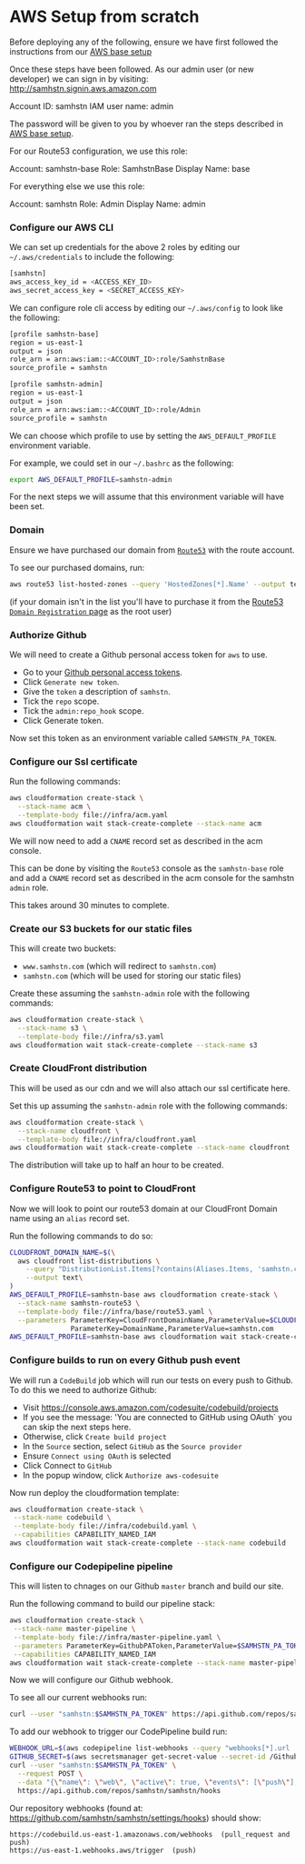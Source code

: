 # AWS Setup from scratch

Before deploying any of the following, ensure we have first followed the instructions from our [AWS base setup](./base/README.md)

Once these steps have been followed. As our admin user (or new developer) we can sign in by visiting: http://samhstn.signin.aws.amazon.com

Account ID: samhstn
IAM user name: admin

The password will be given to you by whoever ran the steps described in [AWS base setup](./base/README.md).

For our Route53 configuration, we use this role:

Account: samhstn-base
Role: SamhstnBase
Display Name: base

For everything else we use this role:

Account: samhstn
Role: Admin
Display Name: admin

### Configure our AWS CLI

We can set up credentials for the above 2 roles by editing our `~/.aws/credentials` to include the following:

```bash
[samhstn]
aws_access_key_id = <ACCESS_KEY_ID>
aws_secret_access_key = <SECRET_ACCESS_KEY>
```

We can configure role cli access by editing our `~/.aws/config` to look like the following:

```bash
[profile samhstn-base]
region = us-east-1
output = json
role_arn = arn:aws:iam::<ACCOUNT_ID>:role/SamhstnBase
source_profile = samhstn

[profile samhstn-admin]
region = us-east-1
output = json
role_arn = arn:aws:iam::<ACCOUNT_ID>:role/Admin
source_profile = samhstn
```

We can choose which profile to use by setting the `AWS_DEFAULT_PROFILE` environment variable.

For example, we could set in our `~/.bashrc` as the following:

```bash
export AWS_DEFAULT_PROFILE=samhstn-admin
```

For the next steps we will assume that this environment variable will have been set.

### Domain

Ensure we have purchased our domain from [`Route53`](https://console.aws.amazon.com/route53) with the route account.

To see our purchased domains, run:

```bash
aws route53 list-hosted-zones --query 'HostedZones[*].Name' --output text
```

(if your domain isn't in the list you'll have to purchase it from the [Route53 `Domain Registration` page](https://console.aws.amazon.com/route53/home#DomainRegistration:) as the root user)

### Authorize Github

We will need to create a Github personal access token for `aws` to use.

+ Go to your [Github personal access tokens](https://github.com/settings/tokens).
+ Click `Generate new token`.
+ Give the `token` a description of `samhstn`.
+ Tick the `repo` scope.
+ Tick the `admin:repo_hook` scope.
+ Click Generate token.

Now set this token as an environment variable called `SAMHSTN_PA_TOKEN`.

### Configure our Ssl certificate

Run the following commands:

```bash
aws cloudformation create-stack \
  --stack-name acm \
  --template-body file://infra/acm.yaml
aws cloudformation wait stack-create-complete --stack-name acm
```

We will now need to add a `CNAME` record set as described in the acm console.

This can be done by visiting the `Route53` console as the `samhstn-base` role and add a `CNAME` record set as described in the acm console for the samhstn `admin` role.

This takes around 30 minutes to complete.

### Create our S3 buckets for our static files

This will create two buckets:
+ `www.samhstn.com` (which will redirect to `samhstn.com`)
+ `samhstn.com` (which will be used for storing our static files)

Create these assuming the `samhstn-admin` role with the following commands:

```bash
aws cloudformation create-stack \
  --stack-name s3 \
  --template-body file://infra/s3.yaml
aws cloudformation wait stack-create-complete --stack-name s3
```

### Create CloudFront distribution

This will be used as our cdn and we will also attach our ssl certificate here.

Set this up assuming the `samhstn-admin` role with the following commands:

```bash
aws cloudformation create-stack \
  --stack-name cloudfront \
  --template-body file://infra/cloudfront.yaml
aws cloudformation wait stack-create-complete --stack-name cloudfront
```

The distribution will take up to half an hour to be created.

### Configure Route53 to point to CloudFront

Now we will look to point our route53 domain at our CloudFront Domain name using an `alias` record set.

Run the following commands to do so:

```bash
CLOUDFRONT_DOMAIN_NAME=$(\
  aws cloudfront list-distributions \
    --query "DistributionList.Items[?contains(Aliases.Items, 'samhstn.com')].DomainName | [0]" \
    --output text\
)
AWS_DEFAULT_PROFILE=samhstn-base aws cloudformation create-stack \
  --stack-name samhstn-route53 \
  --template-body file://infra/base/route53.yaml \
  --parameters ParameterKey=CloudFrontDomainName,ParameterValue=$CLOUDFRONT_DOMAIN_NAME \
               ParameterKey=DomainName,ParameterValue=samhstn.com
AWS_DEFAULT_PROFILE=samhstn-base aws cloudformation wait stack-create-complete --stack-name samhstn-route53
```

### Configure builds to run on every Github push event

We will run a `CodeBuild` job which will run our tests on every push to Github.
To do this we need to authorize Github:

+ Visit https://console.aws.amazon.com/codesuite/codebuild/projects
+ If you see the message: 'You are connected to GitHub using OAuth` you can skip the next steps here.
+ Otherwise, click `Create build project`
+ In the `Source` section, select `GitHub` as the `Source provider`
+ Ensure `Connect using OAuth` is selected
+ Click Connect to `GitHub`
+ In the popup window, click `Authorize aws-codesuite`

Now run deploy the cloudformation template:

```bash
aws cloudformation create-stack \
 --stack-name codebuild \
 --template-body file://infra/codebuild.yaml \
 --capabilities CAPABILITY_NAMED_IAM
aws cloudformation wait stack-create-complete --stack-name codebuild
```

### Configure our Codepipeline pipeline

This will listen to chnages on our Github `master` branch and build our site.

Run the following command to build our pipeline stack:

```bash
aws cloudformation create-stack \
 --stack-name master-pipeline \
 --template-body file://infra/master-pipeline.yaml \
 --parameters ParameterKey=GithubPAToken,ParameterValue=$SAMHSTN_PA_TOKEN \
 --capabilities CAPABILITY_NAMED_IAM
aws cloudformation wait stack-create-complete --stack-name master-pipeline
```

Now we will configure our Github webhook.

To see all our current webhooks run:

```bash
curl --user "samhstn:$SAMHSTN_PA_TOKEN" https://api.github.com/repos/samhstn/samhstn/hooks
```

To add our webhook to trigger our CodePipeline build run:

```bash
WEBHOOK_URL=$(aws codepipeline list-webhooks --query "webhooks[*].url | [0]" --output text)
GITHUB_SECRET=$(aws secretsmanager get-secret-value --secret-id /GithubSecret --query SecretString --output text)
curl --user "samhstn:$SAMHSTN_PA_TOKEN" \
  --request POST \
  --data "{\"name\": \"web\", \"active\": true, \"events\": [\"push\"], \"config\": {\"url\": \"$WEBHOOK_URL\", \"secret\": \"$GITHUB_SECRET\"}}" \
  https://api.github.com/repos/samhstn/samhstn/hooks
```

Our repository webhooks (found at: https://github.com/samhstn/samhstn/settings/hooks) should show:

```
https://codebuild.us-east-1.amazonaws.com/webhooks  (pull_request and push)
https://us-east-1.webhooks.aws/trigger  (push)
```
